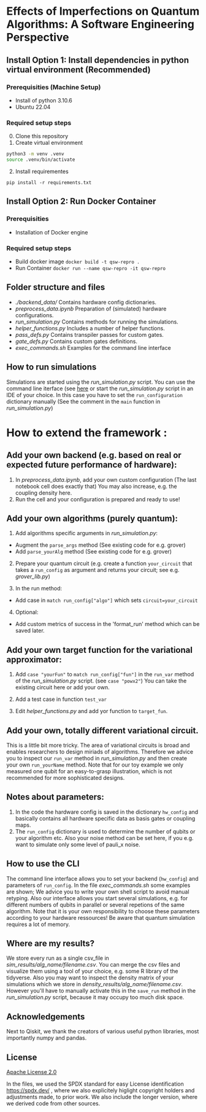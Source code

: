 # Effects of Imperfections on Quantum Algorithms: A Software Engineering Perspective

## Install Option 1: Install dependencies in python virtual environment (Recommended)
### Prerequisities (Machine Setup)
- Install of python 3.10.6
- Ubuntu 22.04
### Required setup steps
0. Clone this repository
1. Create virtual environment
```bash
python3 -m venv .venv
source .venv/bin/activate
```
2. Install requirementes
```
pip install -r requirements.txt
```
## Install Option 2: Run Docker Container
### Prerequisities
- Installation of Docker engine
### Required setup steps
- Build docker image
``` docker build -t qsw-repro . ```
- Run Container
```docker run --name qsw-repro -it qsw-repro```

## Folder structure and files
- *./backend_data/*
Contains hardware config dictionaries.
- *preprocess_data.ipynb*
  Preparation of (simulated) hardware configurations.
- *run_simulation.py*
  Contains methods for running the simulations.
- *helper_functions.py*
  Includes a number of helper functions.
- *pass_defs.py*
  Contains transpiler passes for custom gates.
- *gate_defs.py*
  Contains custom gates definitions.
- *exec_commands.sh*
  Examples for the command line interface

## How to run simulations 
Simulations are started using the *run_simulation.py* script.
You can use the command line iterface (see [here](#how-to-use-the-cli) or start the *run_simulation.py* script
in an IDE of your choice. In this case you have to set the `run_configuration` dictionary manually (See the comment in the `main` function in *run_simulation.py*)

# How to extend the framework :
## Add your own backend (e.g. based on real or expected future performance of hardware):
1) In *preprocess_data.ipynb*, add your own custom configuration (The last notebook cell does exactly that) 
You may also increase, e.g. the coupling density here.
2) Run the cell and your configuration is prepared and ready to use! 

## Add your own algorithms (purely quantum):
1) Add algorithms specific arguments in *run_simulation.py*:
- Augment the `parse_args` method (See existing code for e.g. grover)
- Add `parse_yourAlg` method (See existing code for e.g. grover)

2) Prepare your quantum circuit (e.g. create a function `your_circuit` that takes a `run_config` as argument and returns your circuit; see e.g. *grover_lib.py*) 

3) In  the run method:
- Add case in `match run_config["algo"]` which sets `circuit=your_circuit`

4) Optional:
- Add custom metrics of success in the 'format_run' method which can be saved later.

## Add your own target function for the variational approximator:
1) Add `case "yourFun"` to `match run_config["fun"]` in the `run_var` method of the *run_simulation.py* script.
(see `case "powx2"`) You can take the existing circuit here or add your own.

2) Add a test case in function `test_var`

3) Edit *helper_functions.py* and add yor function to `target_fun`.

## Add your own, totally different variational circuit.
This is a little bit more tricky. The area of variational circuits is broad and enables researchers to design miriads of algorithms.
Therefore we advice you to inspect our `run_var` method in *run_simulation.py* and then create your own `run_yourName` method.
Note that for our toy example we only measured one qubit for an easy-to-grasp illustration, which is not recommended for more sophisticated designs.

## Notes about parameters:
1) In the code the hardware config is saved in the dictionary `hw_config` and basically contains all hardware specific data as basis gates or coupling maps.
2) The `run_config` dictionary is used to determine the number of qubits or your algorithm etc. Also your noise method can be set here, if you e.g. want to simulate only some level of pauli_x noise.

## How to use the CLI
The command line interface allows you to set your backend (`hw_config`) and parameters of `run_config`. In the file *exec_commands.sh* some examples are shown; We advice you to write your own shell script to avoid manual retyping.
Also our interface allows you start several simulations, e.g. for different numbers of qubits in parallel or several repetions of the same algorithm.
Note that it is your own responsibility to choose these parameters according to your hardware ressources! Be aware that quantum simulation requires a lot of memory.

## Where are my results?
We store every run as a single csv_file in *sim_results/alg_name/filename.csv*. You can merge the csv files and visualize them using a tool of your choice, e.g. some R library of the tidyverse.
Also you may want to inspect the density matrix of your simulations which we store in *density_results/alg_name/filename.csv*. However you'll have to manually activate this in the `save_run` method in the *run_simulation.py* script, because it may occupy too much disk space.

## Acknowledgements
Next to Qiskit, we thank the creators of various useful python libraries, most importantly numpy and pandas.

## License
[Apache License 2.0](LICENSE.txt)

In the files, we used the SPDX standard for easy License identification https://spdx.dev/ ,
where we also explicitely higlight copyright holders and adjustments made, to prior work.
We also include the longer version, where we derived code from other sources.
